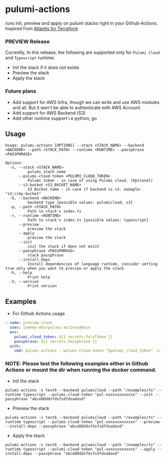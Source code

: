 # pulumi-actions
runs init, preview and apply on pulumi stacks right in your Github-Actions. Inspired from [Atlantis for Terraform](https://www.runatlantis.io/)

### PREVIEW Release
Currently, In this release; the following are supported only for `Pulumi Cloud` and `Typescript` runtime:
- Init the stack if it does not exists
- Preview the stack
- Apply the stack

### Future plans
- Add support for AWS Infra, though we can write and use AWS modules and all. But it won't be able to authenticate with AWS Account.
- Add support for AWS Backend (S3)
- Add other runtime support i.e python, go

## Usage
```
Usage: pulumi-actions [OPTIONS] --stack <STACK_NAME> --backend <BACKEND> --path <STACK_PATH> --runtime <RUNTIME> --passphrase <PASSPHRASE>

Options:
  -s, --stack <STACK_NAME>
          pulumi stack name
      --pulumi-cloud-token <PULUMI_CLOUD_TOKEN>
          Pulumi token - in case of using Pulumi cloud. (Optional)
      --s3-bucket <S3_BUCKET_NAME>
          S3 Bucket name - in case if backend is s3. exmaple: "s3://my-bucket"
  -b, --backend <BACKEND>
          backend type [possible values: pulumicloud, s3]
  -p, --path <STACK_PATH>
          Path to stack's index.ts
  -r, --runtime <RUNTIME>
          Path to stack's index.ts [possible values: typescript]
      --preview
          preview the stack
      --apply
          preview the stack
      --init
          init the stack if does not exist
      --passphrase <PASSPHRASE>
          stack passphrase
      --install-deps
          Install dependencies of language runtime, consider setting true only when you want to preview or apply the stack
  -h, --help
          Print help
  -V, --version
          Print version
```

## Examples

- For Github Actions usage
```yaml
- name: preview stack
  uses: lowkey-who/pulumi-actions@main
  env:
    pulumi_cloud_token: ${{ secrets.PuluToken }}
    passphrase: ${{ secrets.Passphrase }}
  with:
    cmd: pulumi-actions --pulumi-cloud-token "$pulumi_cloud_token" -s test6 --backend pulumicloud --path "$GITHUB_WORKSPACE/examples/ts" --install-deps --preview --passphrase "$passphrase" --runtime typescript
```

### NOTE: Please test the following examples either in Github Actions or mount the dir when running the docker command.
- Init the stack
```
pulumi-actions -s test6 --backend pulumicloud --path "/examples/ts" --runtime typescript --pulumi-cloud-token "pul-xxxxxxxxxxxxx" --init --passphrase "abceDDddsfdsfsdfdsadasd"
```

- Preview the stack
```
pulumi-actions -s test6 --backend pulumicloud --path "/examples/ts" --runtime typescript --pulumi-cloud-token "pul-xxxxxxxxxxxxx" --preview --install-deps --passphrase "abceDDddsfdsfsdfdsadasd"
```

- Apply the stack
```
pulumi-actions -s test6 --backend pulumicloud --path "/examples/ts" --runtime typescript --pulumi-cloud-token "pul-xxxxxxxxxxxxx" --apply --install-deps --passphrase "abceDDddsfdsfsdfdsadasd"
```